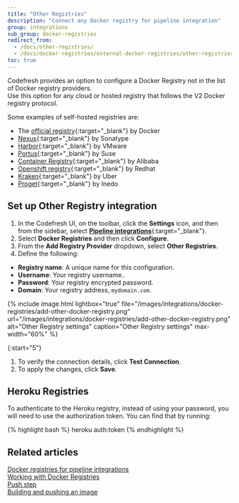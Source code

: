 ```yaml
---
title: "Other Registries"
description: "Connect any Docker registry for pipeline integration"
group: integrations
sub_group: docker-registries
redirect_from:
  - /docs/other-registries/
  - /docs/docker-registries/external-docker-registries/other-registries/
toc: true
---
```

Codefresh provides an option to configure a Docker Registry not in the list of Docker registry providers.  
Use this option for any cloud or hosted registry that follows the V2 Docker registry protocol.  

Some examples of self-hosted registries are:
* The [official registry](https://github.com/docker/distribution){:target="\_blank"} by Docker
* [Nexus](https://www.sonatype.com/nexus-repository-sonatype){:target="\_blank"} by Sonatype
* [Harbor](https://goharbor.io/){:target="\_blank"} by VMware
* [Portus](http://port.us.org/){:target="\_blank"} by Suse
* [Container Registry](https://www.alibabacloud.com/product/container-registry){:target="\_blank"} by Alibaba
* [Openshift registry](https://www.openshift.com/){:target="\_blank"} by Redhat
* [Kraken](https://github.com/uber/kraken){:target="\_blank"} by Uber
* [Proget](https://inedo.com/proget){:target="\_blank"} by Inedo

## Set up Other Registry integration

1. In the Codefresh UI, on the toolbar, click the **Settings** icon, and then from the sidebar, select [**Pipeline integrations**](https://g.codefresh.io/account-admin/account-conf/integration){:target="\_blank"}. 
1. Select **Docker Registries** and then click **Configure**.
1. From the **Add Registry Provider** dropdown, select **Other Registries**.
1. Define the following:  
  * **Registry name**: A unique name for this configuration.
  * **Username**: Your registry username..
  * **Password**: Your registry encrypted password.
  * **Domain**: Your registry address, `mydomain.com`.  

{% include 
	image.html 
	lightbox="true" 
	file="/images/integrations/docker-registries/add-other-docker-registry.png" 
	url="/images/integrations/docker-registries/add-other-docker-registry.png" 
	alt="Other Registry settings" 
	caption="Other Registry settings" 
	max-width="60%" %}

{:start="5"}
1. To verify the connection details, click **Test Connection**.
1. To apply the changes, click **Save**.


## Heroku Registries

To authenticate to the Heroku registry, instead of using your password, you will need to use the authorization token.  You can find that by running:

{% highlight bash %}
heroku auth:token
{% endhighlight %}

## Related articles
[Docker registries for pipeline integrations]({{site.baseurl}}/docs/integrations/docker-registries)  
[Working with Docker Registries]({{site.baseurl}}/docs/ci-cd-guides/working-with-docker-registries/)  
[Push step]({{site.baseurl}}/docs/pipelines/steps/push/)  
[Building and pushing an image]({{site.baseurl}}/docs/yaml-examples/examples/build-and-push-an-image/)  
